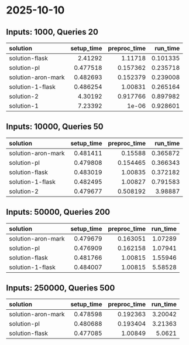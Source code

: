 # 2025-10-10

## Inputs: 1000, Queries 20

| solution           |   setup_time |   preproc_time |   run_time |
|:-------------------|-------------:|---------------:|-----------:|
| solution-flask     |     2.41292  |       1.11718  |   0.101335 |
| solution-pl        |     0.477518 |       0.157362 |   0.235718 |
| solution-aron-mark |     0.482693 |       0.152379 |   0.239008 |
| solution-1-flask   |     0.486254 |       1.00831  |   0.265164 |
| solution-2         |     4.30192  |       0.917766 |   0.897982 |
| solution-1         |     7.23392  |       1e-06    |   0.928601 |

## Inputs: 10000, Queries 50

| solution           |   setup_time |   preproc_time |   run_time |
|:-------------------|-------------:|---------------:|-----------:|
| solution-aron-mark |     0.481411 |       0.15588  |   0.365872 |
| solution-pl        |     0.479808 |       0.154465 |   0.366343 |
| solution-flask     |     0.483019 |       1.00835  |   0.372182 |
| solution-1-flask   |     0.482495 |       1.00827  |   0.791583 |
| solution-2         |     0.479677 |       0.508192 |   3.98887  |

## Inputs: 50000, Queries 200

| solution           |   setup_time |   preproc_time |   run_time |
|:-------------------|-------------:|---------------:|-----------:|
| solution-aron-mark |     0.479679 |       0.163051 |    1.07289 |
| solution-pl        |     0.476909 |       0.162158 |    1.07941 |
| solution-flask     |     0.481766 |       1.00815  |    1.55946 |
| solution-1-flask   |     0.484007 |       1.00815  |    5.58528 |

## Inputs: 250000, Queries 500

| solution           |   setup_time |   preproc_time |   run_time |
|:-------------------|-------------:|---------------:|-----------:|
| solution-aron-mark |     0.478598 |       0.192363 |    3.20042 |
| solution-pl        |     0.480688 |       0.193404 |    3.21363 |
| solution-flask     |     0.477085 |       1.00849  |    5.0621  |